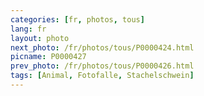 ```yaml
---
categories: [fr, photos, tous]
lang: fr
layout: photo
next_photo: /fr/photos/tous/P0000424.html
picname: P0000427
prev_photo: /fr/photos/tous/P0000426.html
tags: [Animal, Fotofalle, Stachelschwein]
---
```

